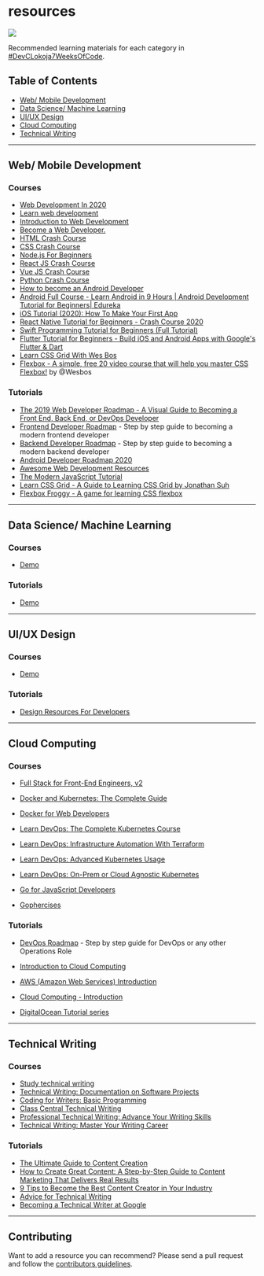 # resources

![](https://cdn.hashnode.com/res/hashnode/image/upload/v1588914178079/FuU9rJRtU.png)

Recommended learning materials for each category in [#DevCLokoja7WeeksOfCode](https://github.com/devclokoja/7WeeksOfCode).

## Table of Contents

- [Web/ Mobile Development](https://github.com/devclokoja/resources#web-mobile-development)
- [Data Science/ Machine Learning](https://github.com/devclokoja/resources#data-science-machine-learning)
- [UI/UX Design](https://github.com/devclokoja/resources#uiux-design)
- [Cloud Computing](https://github.com/devclokoja/resources#cloud-computing)
- [Technical Writing](https://github.com/devclokoja/resources#technical-writing)

---

## Web/ Mobile Development

### Courses

- [Web Development In 2020](https://www.traversymedia.com/assets/images/yt-1.jpg)
- [Learn web development](https://developer.mozilla.org/en-US/docs/Learn)
- [Introduction to Web Development](https://www.coursera.org/learn/web-development)
- [Become a Web Developer.](https://www.codecademy.com/learn/paths/web-development)
- [HTML Crash Course](https://www.youtube.com/watch?v=UB1O30fR-EE&t=187s)
- [CSS Crash Course](https://www.youtube.com/watch?v=yfoY53QXEnI&t=151s)
- [Node.js For Beginners](https://www.youtube.com/watch?v=fBNz5xF-Kx4)
- [React JS Crash Course](https://www.youtube.com/watch?v=sBws8MSXN7A&t=2s)
- [Vue JS Crash Course](https://www.youtube.com/watch?v=Wy9q22isx3U&t=1217s)
- [Python Crash Course](https://www.traversymedia.com/assets/images/yt-8.jpg)
- [How to become an Android Developer](https://www.youtube.com/watch?v=VkGTiR8ZMVA)
- [Android Full Course - Learn Android in 9 Hours | Android Development Tutorial for Beginners| Edureka](https://www.youtube.com/watch?v=aS__9RbCyHg)
- [iOS Tutorial (2020): How To Make Your First App](https://www.youtube.com/watch?v=09TeUXjzpKs)
- [React Native Tutorial for Beginners - Crash Course 2020](https://www.youtube.com/watch?v=qSRrxpdMpVc)
- [Swift Programming Tutorial for Beginners (Full Tutorial)](https://www.youtube.com/watch?v=Ulp1Kimblg0)
- [Flutter Tutorial for Beginners - Build iOS and Android Apps with Google's Flutter & Dart](https://www.youtube.com/watch?v=GLSG_Wh_YWc)
- [Learn CSS Grid With Wes Bos](https://cssgrid.io/)
- [Flexbox - A simple, free 20 video course that will help you master CSS Flexbox!](https://flexbox.io/) by @Wesbos

### Tutorials

- [The 2019 Web Developer Roadmap - A Visual Guide to Becoming a Front End, Back End, or DevOps Developer](https://www.freecodecamp.org/news/2019-web-developer-roadmap/)
- [Frontend Developer Roadmap](https://roadmap.sh/frontend) - Step by step guide to becoming a modern frontend developer
- [Backend Developer Roadmap](https://roadmap.sh/backend) - Step by step guide to becoming a modern backend developer
- [Android Developer Roadmap 2020](https://github.com/mobile-roadmap/android-developer-roadmap)
- [Awesome Web Development Resources](https://github.com/mrmartineau/awesome-web-dev-resources)
- [The Modern JavaScript Tutorial](https://javascript.info/)
- [Learn CSS Grid - A Guide to Learning CSS Grid by Jonathan Suh](https://learncssgrid.com/)
- [Flexbox Froggy - A game for learning CSS flexbox](https://flexboxfroggy.com)

---

## Data Science/ Machine Learning

### Courses

- [Demo]()

### Tutorials

- [Demo]()

---

## UI/UX Design

### Courses

- [Demo]()

### Tutorials

- [Design Resources For Developers](https://github.com/bradtraversy/design-resources-for-developers)

---

## Cloud Computing

### Courses

- [Full Stack for Front-End Engineers, v2](https://frontendmasters.com/courses/fullstack-v2/)

- [Docker and Kubernetes: The Complete Guide](https://www.udemy.com/course/docker-and-kubernetes-the-complete-guide/)

- [Docker for Web Developers](https://www.pluralsight.com/courses/docker-web-development)

- [Learn DevOps: The Complete Kubernetes Course](https://www.udemy.com/course/learn-devops-the-complete-kubernetes-course/)

- [Learn DevOps: Infrastructure Automation With Terraform](https://www.udemy.com/course/learn-devops-infrastructure-automation-with-terraform/)

- [Learn DevOps: Advanced Kubernetes Usage](https://www.udemy.com/course/learn-devops-advanced-kubernetes-usage/)

- [Learn DevOps: On-Prem or Cloud Agnostic Kubernetes](https://www.udemy.com/course/learn-devops-on-prem-or-cloud-agnostic-kubernetes/)

- [Go for JavaScript Developers](https://frontendmasters.com/courses/go-for-js-devs/)

- [Gophercises](https://gophercises.com/)

### Tutorials

- [DevOps Roadmap](https://roadmap.sh/devops) - Step by step guide for DevOps or any other Operations Role

- [Introduction to Cloud Computing](https://www.youtube.com/watch?v=QYzJl0Zrc4M&t=2s)

- [AWS (Amazon Web Services) Introduction](https://www.youtube.com/watch?v=N89AffsxS-g)

- [Cloud Computing - Introduction](https://www.youtube.com/playlist?list=PLJcaPjxegjBWWtJHeKzGTTa5JF4UrO2o_)

- [DigitalOcean Tutorial series](https://www.digitalocean.com/community/tutorials)

---

## Technical Writing

### Courses

- [Study technical writing](https://developers.google.com/tech-writing/overview)
- [Technical Writing: Documentation on Software Projects](https://www.pluralsight.com/courses/technical-writing-software-documentation)
- [Coding for Writers: Basic Programming](https://www.udemy.com/course/coding-for-writers-1-basic-programming/)
- [Class Central Technical Writing](https://www.classcentral.com/course/technical-writing-7117)
- [Professional Technical Writing: Advance Your Writing Skills](https://www.udemy.com/technical-writing-and-editing/)
- [Technical Writing: Master Your Writing Career](https://www.udemy.com/technical-writing/)

### Tutorials

- [The Ultimate Guide to Content Creation](https://blog.hubspot.com/marketing/content-creation)
- [How to Create Great Content: A Step-by-Step Guide to Content Marketing That Delivers Real Results](https://www.inc.com/jeff-haden/how-to-create-great-content-a-step-by-step-guide-to-content-marketing-that-delivers-real-results.html)
- [9 Tips to Become the Best Content Creator in Your Industry](https://www.weidert.com/blog/tips-to-make-you-the-best-content-creator-in-your-industry)
- [Advice for Technical Writing](https://css-tricks.com/advice-for-technical-writing/)
- [Becoming a Technical Writer at Google](https://developers.google.com/tech-writing/becoming)

---

## Contributing

Want to add a resource you can recommend? Please send a pull request and follow the [contributors guidelines](/CONTRIBUTING.md).
